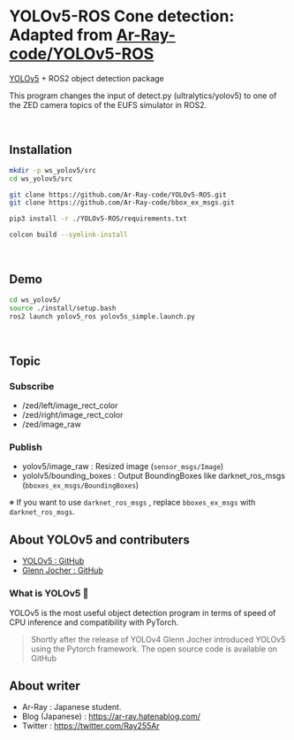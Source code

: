 # YOLOv5-ROS Cone detection: Adapted from [Ar-Ray-code/YOLOv5-ROS](https://github.com/Ar-Ray-code/YOLOv5-ROS)

[YOLOv5](https://github.com/ultralytics/yolov5) + ROS2 object detection package

This program changes the input of detect.py (ultralytics/yolov5) to one of the ZED camera topics of the EUFS simulator in ROS2.

<br>

## Installation

```bash
mkdir -p ws_yolov5/src
cd ws_yolov5/src

git clone https://github.com/Ar-Ray-code/YOLOv5-ROS.git
git clone https://github.com/Ar-Ray-code/bbox_ex_msgs.git

pip3 install -r ./YOLOv5-ROS/requirements.txt

colcon build --symlink-install
```

<br>

## Demo

```bash
cd ws_yolov5/
source ./install/setup.bash
ros2 launch yolov5_ros yolov5s_simple.launch.py
```

<br>

## Topic

### Subscribe
- /zed/left/image_rect_color
- /zed/right/image_rect_color
- /zed/image_raw

### Publish
- yolov5/image_raw : Resized image (`sensor_msgs/Image`)
- yololv5/bounding_boxes : Output BoundingBoxes like darknet_ros_msgs (`bboxes_ex_msgs/BoundingBoxes`)

※ If you want to use `darknet_ros_msgs` , replace `bboxes_ex_msgs` with `darknet_ros_msgs`.

## About YOLOv5 and contributers

- [YOLOv5 : GitHub](https://github.com/ultralytics/yolov5)
- [Glenn Jocher : GitHub](https://github.com/glenn-jocher)

### What is YOLOv5 🚀

YOLOv5 is the most useful object detection program in terms of speed of CPU inference and compatibility with PyTorch.

> Shortly after the release of YOLOv4 Glenn Jocher introduced YOLOv5 using the Pytorch framework.
The open source code is available on GitHub


## About writer
- Ar-Ray : Japanese student.
- Blog (Japanese) : https://ar-ray.hatenablog.com/
- Twitter : https://twitter.com/Ray255Ar
